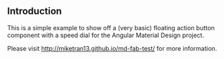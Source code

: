 ## Introduction

This is a simple example to show off a (very basic) floating action button component with a speed dial for the
Angular Material Design project.

Please visit http://miketran13.github.io/md-fab-test/ for more information.
